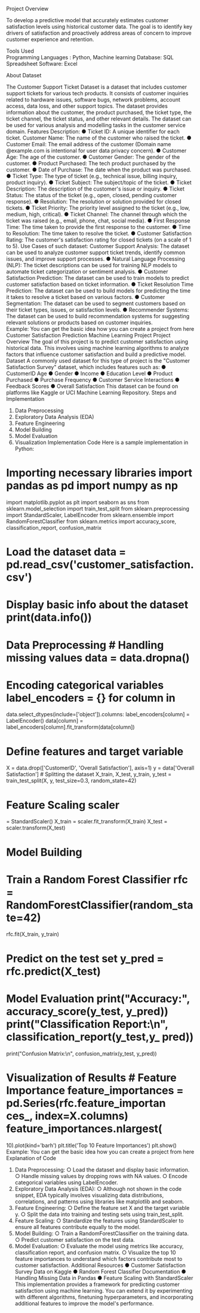 Project Overview 

To develop a predictive model that accurately estimates customer satisfaction levels using historical customer data. The goal is to identify key drivers of satisfaction and proactively address areas of concern to improve customer experience and retention.  
 
Tools Used  
Programming Languages : Python, Machine learning 
Database: SQL  
Spreadsheet Software: Excel  
 
About Dataset

The Customer Support Ticket Dataset is a dataset that includes customer support tickets for various tech products. It consists of customer inquiries related to hardware issues, software bugs, network problems, account access, data loss, and other support topics. The dataset provides information about the customer, the product purchased, the ticket type, the ticket channel, the ticket status, and other relevant 
details. 
The dataset can be used for various analysis and modelling tasks in the customer service domain. 
Features Description: 
●	Ticket ID: A unique identifier for each ticket. 
Customer Name: The name of the customer who raised the ticket. 
●	Customer Email: The email address of the customer (Domain name @example.com is intentional for user data privacy concern). 
●	Customer Age: The age of the customer. 
●	Customer Gender: The gender of the customer. 
●	Product Purchased: The tech product purchased by the customer. 
●	Date of Purchase: The date when the product was purchased. 
●	Ticket Type: The type of ticket (e.g., technical issue, billing inquiry, product inquiry). 
●	Ticket Subject: The subject/topic of the ticket. 
●	Ticket Description: The description of the customer's issue or inquiry. 
●	Ticket Status: The status of the ticket (e.g., open, closed, pending customer response). 
●	Resolution: The resolution or solution provided for closed tickets. 
●	Ticket Priority: The priority level assigned to the ticket (e.g., low, medium, high, 
critical). 
●	Ticket Channel: The channel through which the ticket was raised (e.g., email, phone, chat, social media). 
●	First Response Time: The time taken to provide the first response to the customer. 
●	Time to Resolution: The time taken to resolve the ticket. 
●	Customer Satisfaction Rating: The customer's satisfaction rating for closed tickets (on a scale of 1 to 5). 
Use Cases of such dataset: 
Customer Support Analysis: The dataset can be used to analyze customer support ticket trends, identify common issues, and improve support processes. 
●	Natural Language Processing (NLP): The ticket descriptions can be used for training NLP models to automate ticket categorization or sentiment analysis. 
●	Customer Satisfaction Prediction: The dataset can be used to train models to predict customer satisfaction based on ticket information. 
●	Ticket Resolution Time Prediction: The dataset can be used to build models for predicting the time it takes to resolve a ticket based on various factors. 
●	Customer Segmentation: The dataset can be used to segment customers based on their ticket types, issues, or satisfaction levels. 
●	Recommender Systems: The dataset can be used to build recommendation systems for suggesting relevant solutions or products based on customer 
inquiries.                                                                                                                                                                  
Example: You can get the basic idea how you can create a project from 
here 
Customer Satisfaction Prediction Machine Learning Project 
Project Overview 
The goal of this project is to predict customer satisfaction using historical data. This involves using machine learning algorithms to analyze factors that influence customer satisfaction and build a predictive model. 
Dataset 
A commonly used dataset for this type of project is the "Customer Satisfaction Survey" dataset, which includes features such as: 
●	CustomerID 
Age 
●	Gender 
●	Income 
●	Education Level 
●	Product Purchased 
●	Purchase Frequency 
●	Customer Service Interactions 
●	Feedback Scores 
●	Overall Satisfaction 
This dataset can be found on platforms like Kaggle or UCI Machine Learning Repository. 
Steps and Implementation 
1.	Data Preprocessing 
2.	Exploratory Data Analysis (EDA) 
3.	Feature Engineering 
4.	Model Building 
5.	Model Evaluation 
6.	Visualization 
Implementation Code 
Here is a sample implementation in Python: 
 
# Importing necessary libraries import pandas as pd import numpy as np 
import matplotlib.pyplot as plt import seaborn as sns from sklearn.model_selection import train_test_split from sklearn.preprocessing import StandardScaler, LabelEncoder from sklearn.ensemble import RandomForestClassifier from sklearn.metrics import accuracy_score, classification_report, confusion_matrix 
# Load the dataset data = pd.read_csv('customer_satisfaction.csv') 
# Display basic info about the dataset print(data.info()) 
# Data Preprocessing # Handling missing values data = data.dropna() 
# Encoding categorical variables    label_encoders = {} for column in 
data.select_dtypes(include=['object']).columns: label_encoders[column] = LabelEncoder() data[column] = label_encoders[column].fit_transform(data[column]) 
# Define features and target variable 
X = data.drop(['CustomerID', 'Overall Satisfaction'], axis=1) y = data['Overall Satisfaction'] # Splitting the dataset 
X_train, X_test, y_train, y_test = train_test_split(X, y, test_size=0.3, random_state=42) 
# Feature Scaling scaler 
= StandardScaler() 
X_train = scaler.fit_transform(X_train) 
X_test = scaler.transform(X_test) 
# Model Building 
# Train a Random Forest Classifier rfc = RandomForestClassifier(random_state=42) 
rfc.fit(X_train, y_train) 
# Predict on the test set y_pred = rfc.predict(X_test) 
# Model Evaluation print("Accuracy:", accuracy_score(y_test, y_pred)) print("Classification Report:\n", classification_report(y_test,y_ pred)) 
print("Confusion Matrix:\n", confusion_matrix(y_test, y_pred)) 
# Visualization of Results # Feature Importance feature_importances = pd.Series(rfc.feature_importan ces_, index=X.columns) feature_importances.nlargest(
10).plot(kind='barh') plt.title('Top 10 Feature 
Importances') plt.show() 
Example: You can get the basic idea how you can create a project from here 
Explanation of Code 
1.	Data Preprocessing: 
○	Load the dataset and display basic information. 
	 	○ Handle missing values by dropping rows with NA values. 
	 	○ Encode categorical variables using LabelEncoder. 
2.	Exploratory Data Analysis (EDA): 
○	Although not shown in the code snippet, EDA typically involves visualizing data distributions, correlations, and patterns using libraries like 
matplotlib and seaborn. 
3.	Feature Engineering: 
○	Define the feature set X and the target variable y. 
	 	○ Split the data into training and testing sets using train_test_split. 
4.	Feature Scaling: 
○	Standardize the features using StandardScaler to ensure all features contribute equally to the model. 
5.	Model Building: 
○	Train a RandomForestClassifier on the training data. 
	 	○ Predict customer satisfaction on the test data. 
6.	Model Evaluation: 
○	Evaluate the model using metrics like accuracy, classification report, and 
confusion matrix. 
○ Visualize the top 10 feature importances to understand which factors 
contribute most to customer satisfaction. 
Additional Resources 
●	Customer Satisfaction Survey Data on Kaggle 
●	Random Forest Classifier Documentation 
●	Handling Missing Data in Pandas 
●	Feature Scaling with StandardScaler 
This implementation provides a framework for predicting customer satisfaction using machine learning. You can extend it by experimenting with different algorithms, finetuning hyperparameters, and incorporating additional features to improve the model's performance.       
